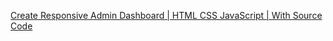 [Create Responsive Admin Dashboard | HTML CSS JavaScript | With Source Code](https://www.youtube.com/watch?v=CkVrmLLHmuI)  
[]()  
[]()  
[]()  
[]()  
[]()  